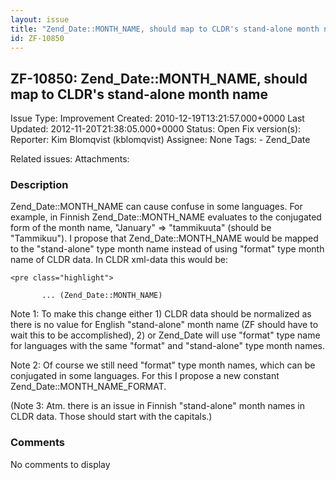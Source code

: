 ```yaml
---
layout: issue
title: "Zend_Date::MONTH_NAME, should map to CLDR's stand-alone month name"
id: ZF-10850
---
```


ZF-10850: Zend\_Date::MONTH\_NAME, should map to CLDR's stand-alone month name
------------------------------------------------------------------------------

 Issue Type: Improvement Created: 2010-12-19T13:21:57.000+0000 Last Updated: 2012-11-20T21:38:05.000+0000 Status: Open Fix version(s): 
 Reporter:  Kim Blomqvist (kblomqvist)  Assignee:  None  Tags: - Zend\_Date
 
 Related issues: 
 Attachments: 
### Description

Zend\_Date::MONTH\_NAME can cause confuse in some languages. For example, in Finnish Zend\_Date::MONTH\_NAME evaluates to the conjugated form of the month name, "January" => "tammikuuta" (should be "Tammikuu"). I propose that Zend\_Date::MONTH\_NAME would be mapped to the "stand-alone" type month name instead of using "format" type month name of CLDR data. In CLDR xml-data this would be:

 
    <pre class="highlight">
    
           ... (Zend_Date::MONTH_NAME)


Note 1: To make this change either 1) CLDR data should be normalized as there is no value for English "stand-alone" month name (ZF should have to wait this to be accomplished), 2) or Zend\_Date will use "format" type name for languages with the same "format" and "stand-alone" type month names.

Note 2: Of course we still need "format" type month names, which can be conjugated in some languages. For this I propose a new constant Zend\_Date::MONTH\_NAME\_FORMAT.

(Note 3: Atm. there is an issue in Finnish "stand-alone" month names in CLDR data. Those should start with the capitals.)

 

 

### Comments

No comments to display